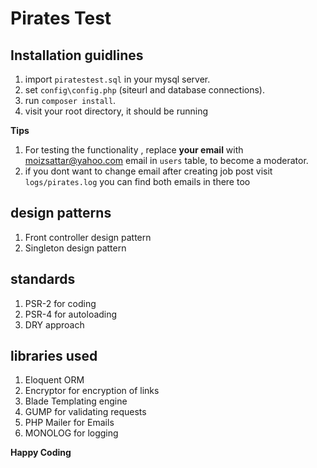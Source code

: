 # Pirates Test

## Installation guidlines

1. import `piratestest.sql` in your mysql server.
2. set `config\config.php` (siteurl and database connections).
3. run `composer install`.
4. visit your root directory, it should be running

**Tips**
1. For testing the functionality , replace **your email** with moizsattar@yahoo.com email in `users` table, to become a moderator.
2. if you dont want to change email after creating job post visit `logs/pirates.log` you can find both emails in there too


## design patterns

1. Front controller design pattern
2. Singleton design pattern

## standards

1. PSR-2 for coding
2. PSR-4 for autoloading
3. DRY approach

## libraries used

1. Eloquent ORM
2. Encryptor for encryption of links
3. Blade Templating engine
4. GUMP for validating requests
5. PHP Mailer for Emails
6. MONOLOG for logging

**Happy Coding**